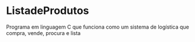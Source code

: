 # ListadeProdutos
Programa em linguagem C que funciona como um sistema de logística que compra, vende, procura e lista

